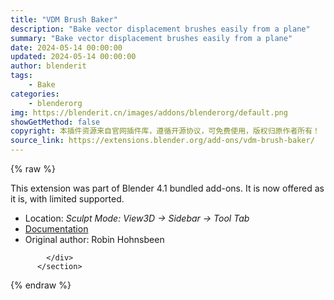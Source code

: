 ```yaml
---
title: "VDM Brush Baker"
description: "Bake vector displacement brushes easily from a plane"
summary: "Bake vector displacement brushes easily from a plane"
date: 2024-05-14 00:00:00
updated: 2024-05-14 00:00:00
author: blenderit
tags: 
    - Bake
categories:
    - blenderorg
img: https://blenderit.cn/images/addons/blenderorg/default.png
showGetMethod: false
copyright: 本插件资源来自官网插件库，遵循开源协议，可免费使用，版权归原作者所有！
source_link: https://extensions.blender.org/add-ons/vdm-brush-baker/
---
```


{% raw %}
<section id="about" class="mt-3">
            <div class="box style-rich-text">
              <p>This extension was part of Blender 4.1 bundled add-ons.
It is now offered as it is, with limited supported.</p>
<ul>
<li>Location: <em>Sculpt Mode: View3D → Sidebar → Tool Tab</em></li>
<li><a rel="nofollow noopener noreferrer external" target="_blank" href="https://docs.blender.org/manual/en/4.1//addons/baking/vdm_brush_baker.html">Documentation</a></li>
<li>Original author: Robin Hohnsbeen</li>
</ul>

            </div>
          </section>
<div style="display: none">blenderorg</div>
{% endraw %}